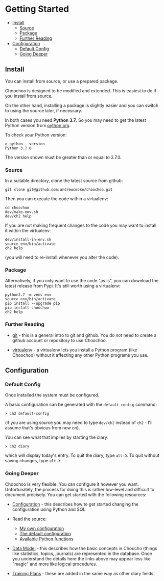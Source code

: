 
# Getting Started

* [Install](#install)
  * [Source](#source)
  * [Package](#package)
  * [Further Reading](#further-reading)
* [Configuration](#configuration)
  * [Default Config](#default-config)
  * [Going Deeper](#going-deeper)

## Install

You can install from source, or use a prepared package.

Choochoo is designed to be modified and extended.  This is easiest to
do if you install from source.

On the other hand, installing a package is slightly easier and you can
switch to using the source later, if necessary.

In both cases you need **Python 3.7**.  So you may need to get the
latest Python version from
[python.org](https://www.python.org/downloads/).

To check your Python version:

    > python --version
    Python 3.7.0

The version shown must be greater than or equal to 3.7.0.

### Source

In a suitable directory, clone the latest source from github:

    git clone git@github.com:andrewcooke/choochoo.git
    
Then you can execute the code within a virtualenv:

    cd choochoo
    dev/make-env.sh
    dev/ch2 help

If you are not making frequent changes to the code you may want to
install it within the virtualenv:

    dev/install-in-env.sh
    source env/bin/activate
    ch2 help
    
(you will need to re-install whenever you alter the code).

### Package

Alternatively, if you only want to use the code "as is", you can download 
the latest release from Pypi.  It's still worth using a virtualenv:

    python3.7 -m venv env
    source env/bin/activate
    pip install --upgrade pip
    pip install choochoo
    ch2 help

### Further Reading

* [git](https://realpython.com/python-git-github-intro/) - this is a
  general intro to git and github.  You do *not* need to create a
  github account or repository to use Choochoo.

* [virtualenv](https://realpython.com/python-virtual-environments-a-primer/) -
  a virtualenv lets you install a Python program (like Choochoo)
  without it affecting any other Python programs you use.

## Configuration

### Default Config

Once installed the system must be configured.

A basic configuration can be generated with the `default-config`
command:

    > ch2 default-config

(if you are using source you may need to type `dev/ch2` instead of
`ch2` - I'll assume that's obvious from now on).

You can see what that implies by starting the diary:

    > ch2 diary

which will display today's entry.  To quit the diary, type `alt-Q`.
To quit without saving changes, type `alt-X`.

### Going Deeper

Choochoo is very flexible.  You can configure it however you want.
Unfortunately, the process for doing this is rather low-level and
difficult to document precisely.  You can get started with the
following resources:

* [Configuration](configuration) - this describes how to get started
  changing the configuration using Python and SQL.

* Read the source:
  * [My own configuration](https://github.com/andrewcooke/choochoo/blob/master/ch2/config/personal.py)
  * [The default configuration](https://github.com/andrewcooke/choochoo/blob/master/ch2/config/default.py)
  * [Available Python functions](https://github.com/andrewcooke/choochoo/blob/master/ch2/config/database.py)

* [Data Model](data-model) - this describes how the basic concepts in
  Choocho (things like statistics, topics, journals) are represented
  in the database.  Once you understand the details here the links
  above may appear less like "magic" and more like logical procedures.

* [Training Plans](training-plans) - these are added in the same way
  as other diary fields.
